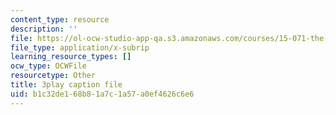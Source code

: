 ```yaml
---
content_type: resource
description: ''
file: https://ol-ocw-studio-app-qa.s3.amazonaws.com/courses/15-071-the-analytics-edge-spring-2017/b1c32de168b81a7c1a57a0ef4626c6e6_JAmiDL8pBhg.srt
file_type: application/x-subrip
learning_resource_types: []
ocw_type: OCWFile
resourcetype: Other
title: 3play caption file
uid: b1c32de1-68b8-1a7c-1a57-a0ef4626c6e6
---
```


